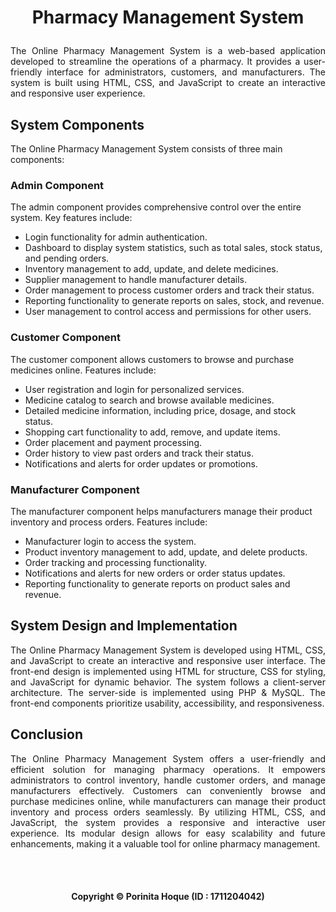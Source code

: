 # <p align="center"> Pharmacy Management System </p>

<p align="justify">
The Online Pharmacy Management System is a web-based application developed to streamline the operations of a pharmacy. It provides a user-friendly interface for administrators, customers, and manufacturers. The system is built using HTML, CSS, and JavaScript to create an interactive and responsive user experience.</p>

## System Components
The Online Pharmacy Management System consists of three main components:

### Admin Component
The admin component provides comprehensive control over the entire system. Key features include:
- Login functionality for admin authentication.
- Dashboard to display system statistics, such as total sales, stock status, and pending orders.
- Inventory management to add, update, and delete medicines.
- Supplier management to handle manufacturer details.
- Order management to process customer orders and track their status.
- Reporting functionality to generate reports on sales, stock, and revenue.
- User management to control access and permissions for other users.

### Customer Component
The customer component allows customers to browse and purchase medicines online. Features include:
 - User registration and login for personalized services.
 - Medicine catalog to search and browse available medicines.
 - Detailed medicine information, including price, dosage, and stock status.
 - Shopping cart functionality to add, remove, and update items.
 - Order placement and payment processing.
 - Order history to view past orders and track their status.
 - Notifications and alerts for order updates or promotions.

### Manufacturer Component
The manufacturer component helps manufacturers manage their product inventory and process orders. Features include:
- Manufacturer login to access the system.
- Product inventory management to add, update, and delete products.
- Order tracking and processing functionality.
- Notifications and alerts for new orders or order status updates.
- Reporting functionality to generate reports on product sales and revenue.

## System Design and Implementation
<p align="justify">The Online Pharmacy Management System is developed using HTML, CSS, and JavaScript to create an interactive and responsive user interface. The front-end design is implemented using HTML for structure, CSS for styling, and JavaScript for dynamic behavior. The system follows a client-server architecture. The server-side is implemented using PHP & MySQL. The front-end components prioritize usability, accessibility, and responsiveness.</p>

## Conclusion
<p align="justify">The Online Pharmacy Management System offers a user-friendly and efficient solution for managing pharmacy operations. It empowers administrators to control inventory, handle customer orders, and manage manufacturers effectively. Customers can conveniently browse and purchase medicines online, while manufacturers can manage their product inventory and process orders seamlessly. By utilizing HTML, CSS, and JavaScript, the system provides a responsive and interactive user experience. Its modular design allows for easy scalability and future enhancements, making it a valuable tool for online pharmacy management.</p>


<br>
<br>

#### <p align="center"> Copyright © Porinita Hoque (ID : 1711204042) </p>
